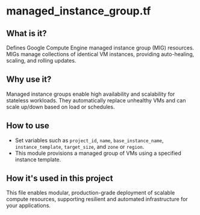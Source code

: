 # managed_instance_group.tf

## What is it?
Defines Google Compute Engine managed instance group (MIG) resources. MIGs manage collections of identical VM instances, providing auto-healing, scaling, and rolling updates.

## Why use it?
Managed instance groups enable high availability and scalability for stateless workloads. They automatically replace unhealthy VMs and can scale up/down based on load or schedules.

## How to use
- Set variables such as `project_id`, `name`, `base_instance_name`, `instance_template`, `target_size`, and `zone` or `region`.
- This module provisions a managed group of VMs using a specified instance template.

## How it's used in this project
This file enables modular, production-grade deployment of scalable compute resources, supporting resilient and automated infrastructure for your applications.
